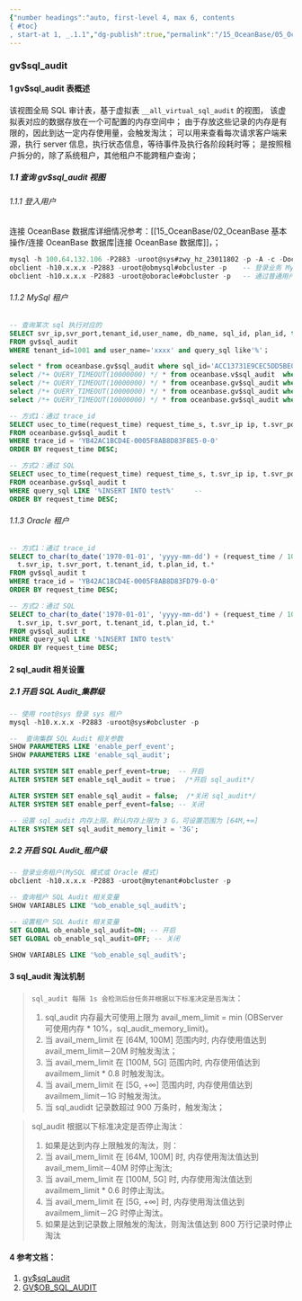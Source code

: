 ```yaml
---
{"number headings":"auto, first-level 4, max 6, contents
{ #toc}
, start-at 1, _.1.1","dg-publish":true,"permalink":"/15_OceanBase/05_OceanBase 性能调优/gv$sql_audit 视图/","dgPassFrontmatter":true}
---
```


### gv$sql_audit

#### 1 gv$sql_audit 表概述
该视图全局 SQL 审计表，基于虚拟表 `__all_virtual_sql_audit` 的视图， 该虚拟表对应的数据存放在一个可配置的内存空间中；
由于存放这些记录的内存是有限的，因此到达一定内存使用量，会触发淘汰；
可以用来查看每次请求客户端来源，执行 server 信息，执行状态信息，等待事件及执行各阶段耗时等；
是按照租户拆分的，除了系统租户，其他租户不能跨租户查询；

##### 1.1 查询 gv$sql_audit 视图
###### 1.1.1 登入用户
连接 OceanBase 数据库详细情况参考：[[15_OceanBase/02_OceanBase 基本操作/连接 OceanBase 数据库\|连接 OceanBase 数据库]]，；
```sql
mysql -h 100.64.132.106 -P2883 -uroot@sys#zwy_hz_23011802 -p -A -c -Doceanbas  -- 需要输入密码，连接集群系统租户
obclient -h10.x.x.x -P2883 -uroot@obmysql#obcluster -p    -- 登录业务 MySql 租户
obclient -h10.x.x.x -P2883 -uroot@oboracle#obcluster -p   -- 通过普通用户登录 Oracle 租户
```

###### 1.1.2 MySql 租户
```sql
-- 查询某次 sql 执行对应的 
SELECT svr_ip,svr_port,tenant_id,user_name, db_name, sql_id, plan_id, type, elapsed_time, execute_time, query_sql 
FROM gv$sql_audit 
WHERE tenant_id=1001 and user_name='xxxx' and query_sql like'%'；

select * from oceanbase.gv$sql_audit where sql_id='ACC13731E9CEC5DD5BE06DE726E9DE6D' limit 5;
select /*+ QUERY_TIMEOUT(10000000) */ * from oceanbase.v$sql_audit  where SQL_ID='EEE062DD3082DFDB90B4F454F95081B8' limit 5\G  
select /*+ QUERY_TIMEOUT(10000000) */ * from oceanbase.gv$sql_audit where SQL_ID='EEE062DD3082DFDB90B4F454F95081B8' limit 5\G  
select /*+ QUERY_TIMEOUT(10000000) */ * from oceanbase.gv$sql_audit where QUERY_SQL LIKE '%tab_1%' limit 5\G  
select /*+ QUERY_TIMEOUT(10000000) */ * from oceanbase.gv$sql_audit where QUERY_SQL = "insert into tab_1(c1,c2) values(20,'20')" limit 5\G  

-- 方式1：通过 trace_id
SELECT usec_to_time(request_time) request_time_s, t.svr_ip ip, t.svr_port port, t.tenant_id, t.plan_id, *
FROM oceanbase.gv$sql_audit t
WHERE trace_id = 'YB42AC1BCD4E-0005F8AB8D83F8E5-0-0'
ORDER BY request_time DESC;

-- 方式2：通过 SQL
SELECT usec_to_time(request_time) request_time_s, t.svr_ip ip, t.svr_port port, t.tenant_id, t.plan_id, *
FROM oceanbase.gv$sql_audit t
WHERE query_sql LIKE '%INSERT INTO test%'     -- 
ORDER BY request_time DESC;
```

###### 1.1.3 Oracle 租户
```sql
-- 方式1：通过 trace_id
SELECT to_char(to_date('1970-01-01', 'yyyy-mm-dd') + (request_time / 1000000 / 86400) + to_number(substr(tz_offset(sessiontimezone), 1, 3)) / 24, 'YYYYMMDD HH24:MI:SS') request_time_s,
  t.svr_ip, t.svr_port, t.tenant_id, t.plan_id, t.*
FROM gv$sql_audit t
WHERE trace_id = 'YB42AC1BCD4E-0005F8AB8D83FD79-0-0'
ORDER BY request_time DESC;

-- 方式2：通过 SQL
SELECT to_char(to_date('1970-01-01', 'yyyy-mm-dd') + (request_time / 1000000 / 86400) + to_number(substr(tz_offset(sessiontimezone), 1, 3)) / 24, 'YYYYMMDD HH24:MI:SS') request_time_s,
  t.svr_ip, t.svr_port, t.tenant_id, t.plan_id, t.*
FROM gv$sql_audit t
WHERE query_sql LIKE '%INSERT INTO test%'
ORDER BY request_time DESC;
```



#### 2 sql_audit 相关设置
##### 2.1 开启 SQL Audit_集群级
```sql
-- 使用 root@sys 登录 sys 租户
mysql -h10.x.x.x -P2883 -uroot@sys#obcluster -p

--  查询集群 SQL Audit 相关参数
SHOW PARAMETERS LIKE 'enable_perf_event';
SHOW PARAMETERS LIKE 'enable_sql_audit';

ALTER SYSTEM SET enable_perf_event=true;  -- 开启
ALTER SYSTEM SET enable_sql_audit = true；  /*开启 sql_audit*/

ALTER SYSTEM SET enable_sql_audit = false;	/*关闭 sql_audit*/
ALTER SYSTEM SET enable_perf_event=false; -- 关闭

-- 设置 sql_audit 内存上限。默认内存上限为 3 G，可设置范围为 [64M,+∞]
ALTER SYSTEM SET sql_audit_memory_limit = '3G';
```


##### 2.2 开启 SQL Audit_租户级
```sql
-- 登录业务租户(MySQL 模式或 Oracle 模式)
obclient -h10.x.x.x -P2883 -uroot@mytenant#obcluster -p

-- 查询租户 SQL Audit 相关变量
SHOW VARIABLES LIKE '%ob_enable_sql_audit%';

-- 设置租户 SQL Audit 相关变量
SET GLOBAL ob_enable_sql_audit=ON; -- 开启
SET GLOBAL ob_enable_sql_audit=OFF; -- 关闭

SHOW VARIABLES LIKE '%ob_enable_sql_audit%';
```



#### 3 sql_audit 淘汰机制

>`sql_audit 每隔 1s 会检测后台任务并根据以下标准决定是否淘汰`：
>1. sql_audit 内存最大可使用上限为 avail_mem_limit = min (OBServer 可使用内存 * 10%，sql_audit_memory_limit)。
>	1. 当 avail_mem_limit 在 [64M, 100M] 范围内时, 内存使用值达到 avail_mem_limit－20M 时触发淘汰；
>	2. 当 avail_mem_limit 在 [100M, 5G] 范围内时, 内存使用值达到 availmem_limit * 0.8 时触发淘汰。
>	3. 当 avail_mem_limit 在 [5G, +∞] 范围内时, 内存使用值达到 availmem_limit－1G 时触发淘汰。
>2. 当 sql_audidt 记录数超过 900 万条时，触发淘汰；


>sql_audit 根据以下标准决定是否停止淘汰：
>1. 如果是达到内存上限触发的淘汰，则：
>	1. 当 avail_mem_limit 在 [64M, 100M] 时, 内存使用淘汰值达到 avail_mem_limit－40M 时停止淘汰;
>	2. 当 avail_mem_limit 在 [100M, 5G] 时, 内存使用淘汰值达到 availmem_limit * 0.6 时停止淘汰。
>	3. 当 avail_mem_limit 在 [5G, +∞] 时, 内存使用淘汰值达到 availmem_limit－2G 时停止淘汰。
>2. 如果是达到记录数上限触发的淘汰，则淘汰值达到 800 万行记录时停止淘汰




#### 4 参考文档：
1.  [gv$sql_audit](https://www.oceanbase.com/docs/enterprise-oceanbase-database-cn-10000000000945961)
2.  [GV$OB_SQL_AUDIT](https://www.oceanbase.com/docs/common-oceanbase-database-cn-10000000001699453)